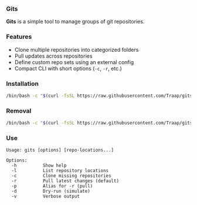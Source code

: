 ### Gits

**Gits** is a simple tool to manage groups of git repositories.

### Features
- Clone multiple repositories into categorized folders
- Pull updates across repositories
- Define custom repo sets using an external config
- Compact CLI with short options (`-c`, `-r`, etc.)

### Installation
```bash
/bin/bash -c "$(curl -fsSL https://raw.githubusercontent.com/Traap/gits/master/install.sh)"
```

### Removal
```bash
/bin/bash -c "$(curl -fsSL https://raw.githubusercontent.com/Traap/gits/master/uninstall.sh)"
```

### Use
```console
Usage: gits [options] [repo-locations...]

Options:
  -h          Show help
  -l          List repository locations
  -c          Clone missing repositories
  -r          Pull latest changes (default)
  -p          Alias for -r (pull)
  -d          Dry-run (simulate)
  -v          Verbose output
```
